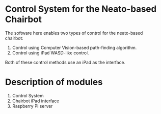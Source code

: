 # Control System for the Neato-based Chairbot

The software here enables two types of control for the neato-based chairbot:
1. Control using Computer Vision-based path-finding algorithm.
2. Control using iPad WASD-like control. 

Both of these control methods use an iPad as the interface.

# Description of modules

1. Control System 
2. Chairbot iPad interface
3. Raspberry Pi server
